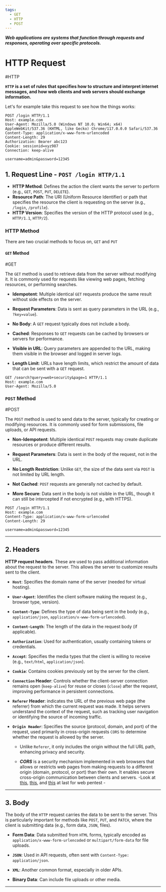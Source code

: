 ```yaml
---
tags:
  - GET
  - HTTP
  - POST
---
```



***Web applications are systems that function through requests and responses, operating over specific protocols.***

# HTTP Request
#HTTP

**`HTTP` is a set of rules that specifies how to structure and interpret internet messages, and how web clients and web servers should exchange information.**

Let's for example take this request to see how the things works:
```http 
POST /login HTTP/1.1
Host: example.com
User-Agent: Mozilla/5.0 (Windows NT 10.0; Win64; x64) AppleWebKit/537.36 (KHTML, like Gecko) Chrome/117.0.0.0 Safari/537.36
Content-Type: application/x-www-form-urlencoded
Content-Length: 29
Authorization: Bearer abc123
Cookie: sessionid=xyz987
Connection: keep-alive

username=admin&password=12345
```

## 1. **Request Line** - `POST /login HTTP/1.1`

- **HTTP Method**: Defines the action the client wants the server to perform (e.g., `GET`, `POST`, `PUT`, `DELETE`).
- **Resource Path**: The URI (Uniform Resource Identifier) or path that specifies the resource the client is requesting on the server (e.g., `/login`, `/profile`).
- **HTTP Version**: Specifies the version of the HTTP protocol used (e.g., `HTTP/1.1`, `HTTP/2`).

### HTTP Method
There are two crucial methods to focus on, `GET` and `PUT`

#### `GET` Method
#GET

The `GET` method is used to retrieve data from the server without modifying it. It is commonly used for requests like viewing web pages, fetching resources, or performing searches.

- **Idempotent**: Multiple identical `GET` requests produce the same result without side effects on the server.

- **Request Parameters**: Data is sent as query parameters in the URL (e.g., `?key=value`).

- **No Body**: A `GET` request typically does not include a body.

- **Cached**: Responses to `GET` requests can be cached by browsers or servers for performance.

- **Visible in URL**: Query parameters are appended to the URL, making them visible in the browser and logged in server logs.

- **Length Limit**: URLs have length limits, which restrict the amount of data that can be sent with a `GET` request.

```http
GET /search?query=web+security&page=1 HTTP/1.1
Host: example.com
User-Agent: Mozilla/5.0
```

### `POST` Method
#POST

The `POST` method is used to send data to the server, typically for creating or modifying resources. It is commonly used for form submissions, file uploads, or API requests.

- **Non-Idempotent**: Multiple identical `POST` requests may create duplicate resources or produce different results.

- **Request Parameters**: Data is sent in the body of the request, not in the URL.

- **No Length Restriction**: Unlike `GET`, the size of the data sent via `POST` is not limited by URL length.

- **Not Cached**: `POST` requests are generally not cached by default.

- **More Secure**: Data sent in the body is not visible in the URL, though it can still be intercepted if not encrypted (e.g., with HTTPS).

```http
POST /login HTTP/1.1
Host: example.com
Content-Type: application/x-www-form-urlencoded
Content-Length: 29

username=admin&password=12345
```

---

## 2. **Headers**

**HTTP request headers**. These are used to pass additional information about the request to the server. This allows the server to customize results sent to the client.

- **`Host`**: Specifies the domain name of the server (needed for virtual hosting).

- **`User-Agent`**: Identifies the client software making the request (e.g., browser type, version).

- **`Content-Type`**: Defines the type of data being sent in the body (e.g., `application/json`, `application/x-www-form-urlencoded`).

- **`Content-Length`**: The length of the data in the request body (if applicable).

- **`Authorization`**: Used for authentication, usually containing tokens or credentials.

- **`Accept`**: Specifies the media types that the client is willing to receive (e.g., `text/html`, `application/json`).

- **`Cookie`**: Contains cookies previously set by the server for the client.

- **`Connection` Header**: Controls whether the client-server connection remains open (`keep-alive`) for reuse or closes (`close`) after the request, improving performance in persistent connections.

- **`Referer` Header**:  indicates the URL of the previous web page (the referrer) from which the current request was made. It helps servers understand the context of the request, such as tracking user navigation or identifying the source of incoming traffic.

- **`Origin Header`**: Specifies the source (protocol, domain, and port) of the request, used primarily in cross-origin requests `CORS` to determine whether the request is allowed by the server.
	- Unlike `Referer`, it only includes the origin without the full URL path, enhancing privacy and security.
	
	- ***CORS*** is a security mechanism implemented in web browsers that allows or restricts web pages from making requests to a different origin (domain, protocol, or port) than their own. It enables secure cross-origin communication between clients and servers. -Look at [this](https://www.youtube.com/watch?v=4KHiSt0oLJ0), [this](https://www.youtube.com/watch?v=PNtFSVU-YTI), and [this](https://www.youtube.com/watch?v=t5FBwq-kudw) at last for web pentest -

---
## 3. **Body**

The body of the `HTTP` request carries the data to be sent to the server. This is particularly important for methods like `POST`, `PUT`, and `PATCH`, where the client is submitting data (e.g., form data, `JSON`, files).

- **Form Data**: Data submitted from `HTML` forms, typically encoded as `application/x-www-form-urlencoded` or `multipart/form-data` for file uploads.

- **`JSON`**: Used in API requests, often sent with `Content-Type: application/json`.

- **`XML`**: Another common format, especially in older APIs.

- **Binary Data**: Can include file uploads or other media.

---
